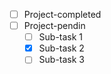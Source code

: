 - [ ] Project-completed
- [ ] Project-pendin
    - [ ] Sub-task 1
    - [x] Sub-task 2
    - [ ] Sub-task 3
